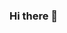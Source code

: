 ### Hi there 👋

<!--
**Amdouyah/amdouyah** is a ✨ _special_ ✨ repository because its `README.md` (this file) appears on your GitHub profile.

Here are some ideas to get you started:

[![<username>'s 42 stats](https://badge.mediaplus.ma/darkblue/<amdouyah>)](https://github.com/amdouyah/badge42)
-->

